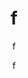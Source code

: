 ---
  audience: "high_school"
  author: "f"
  description: "f"
  difficulty: "beginner"
  date_posted: "2019-11-15"
  osm_username: "f"
  filename: "1573839434294-sample_text.pdf"
  group: ""
  layout: "project"
  preparation_time: "one_hour"
  project_time: "two_to_four_hours"
  subtitle: "f"
  thumbnail: "1573839427470-hot_activation_guide.png"
  title: "f"
  type: "desktop"
  url: "2019-11-15-990705"

---